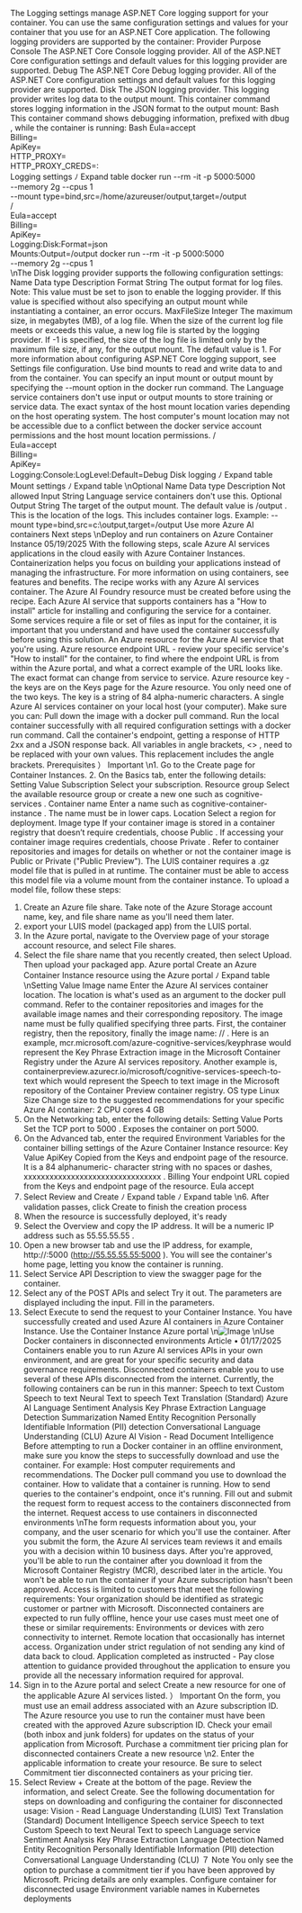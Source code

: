 The Logging  settings manage ASP.NET Core logging support for your container. You can use
the same configuration settings and values for your container that you use for an ASP.NET
Core application.
The following logging providers are supported by the container:
Provider
Purpose
Console
The ASP.NET Core Console  logging provider. All of the ASP.NET Core configuration settings
and default values for this logging provider are supported.
Debug
The ASP.NET Core Debug  logging provider. All of the ASP.NET Core configuration settings and
default values for this logging provider are supported.
Disk
The JSON logging provider. This logging provider writes log data to the output mount.
This container command stores logging information in the JSON format to the output mount:
Bash
This container command shows debugging information, prefixed with dbug , while the
container is running:
Bash
Eula=accept \
Billing=<endpoint> \
ApiKey=<api-key> \
HTTP_PROXY=<proxy-url> \
HTTP_PROXY_CREDS=<proxy-user>:<proxy-password> \
Logging settings
ﾉ
Expand table
docker run --rm -it -p 5000:5000 \
--memory 2g --cpus 1 \
--mount type=bind,src=/home/azureuser/output,target=/output \
<registry-location>/<image-name> \
Eula=accept \
Billing=<endpoint> \
ApiKey=<api-key> \
Logging:Disk:Format=json \
Mounts:Output=/output
docker run --rm -it -p 5000:5000 \
--memory 2g --cpus 1 \
\nThe Disk  logging provider supports the following configuration settings:
Name
Data
type
Description
Format
String
The output format for log files.
Note: This value must be set to json  to enable the logging provider. If this
value is specified without also specifying an output mount while instantiating a
container, an error occurs.
MaxFileSize
Integer
The maximum size, in megabytes (MB), of a log file. When the size of the current
log file meets or exceeds this value, a new log file is started by the logging
provider. If -1 is specified, the size of the log file is limited only by the maximum
file size, if any, for the output mount. The default value is 1.
For more information about configuring ASP.NET Core logging support, see Settings file
configuration.
Use bind mounts to read and write data to and from the container. You can specify an input
mount or output mount by specifying the --mount  option in the docker run
 command.
The Language service containers don't use input or output mounts to store training or service
data.
The exact syntax of the host mount location varies depending on the host operating system.
The host computer's mount location may not be accessible due to a conflict between the
docker service account permissions and the host mount location permissions.
<registry-location>/<image-name> \
Eula=accept \
Billing=<endpoint> \
ApiKey=<api-key> \
Logging:Console:LogLevel:Default=Debug
Disk logging
ﾉ
Expand table
Mount settings
ﾉ
Expand table
\nOptional
Name
Data
type
Description
Not
allowed
Input
String
Language service containers don't use this.
Optional
Output
String
The target of the output mount. The default value is /output . This is the
location of the logs. This includes container logs.
Example:
--mount type=bind,src=c:\output,target=/output
Use more Azure AI containers
Next steps
\nDeploy and run containers on Azure
Container Instance
05/19/2025
With the following steps, scale Azure AI services applications in the cloud easily with Azure
Container Instances. Containerization helps you focus on building your applications instead of
managing the infrastructure. For more information on using containers, see features and
benefits.
The recipe works with any Azure AI services container. The Azure AI Foundry resource must be
created before using the recipe. Each Azure AI service that supports containers has a "How to
install" article for installing and configuring the service for a container. Some services require a
file or set of files as input for the container, it is important that you understand and have used
the container successfully before using this solution.
An Azure resource for the Azure AI service that you're using.
Azure resource endpoint URL - review your specific service's "How to install" for the
container, to find where the endpoint URL is from within the Azure portal, and what a
correct example of the URL looks like. The exact format can change from service to
service.
Azure resource key - the keys are on the Keys page for the Azure resource. You only need
one of the two keys. The key is a string of 84 alpha-numeric characters.
A single Azure AI services container on your local host (your computer). Make sure you
can:
Pull down the image with a docker pull  command.
Run the local container successfully with all required configuration settings with a
docker run  command.
Call the container's endpoint, getting a response of HTTP 2xx and a JSON response
back.
All variables in angle brackets, <> , need to be replaced with your own values. This replacement
includes the angle brackets.
Prerequisites
） Important
\n1. Go to the Create
 page for Container Instances.
2. On the Basics tab, enter the following details:
Setting
Value
Subscription
Select your subscription.
Resource
group
Select the available resource group or create a new one such as cognitive-
services .
Container
name
Enter a name such as cognitive-container-instance . The name must be in
lower caps.
Location
Select a region for deployment.
Image type
If your container image is stored in a container registry that doesn’t require
credentials, choose Public . If accessing your container image requires
credentials, choose Private . Refer to container repositories and images for
details on whether or not the container image is Public  or Private  ("Public
Preview").
The LUIS container requires a .gz  model file that is pulled in at runtime. The container
must be able to access this model file via a volume mount from the container instance. To
upload a model file, follow these steps:
1. Create an Azure file share. Take note of the Azure Storage account name, key, and
file share name as you'll need them later.
2. export your LUIS model (packaged app) from the LUIS portal.
3. In the Azure portal, navigate to the Overview page of your storage account resource,
and select File shares.
4. Select the file share name that you recently created, then select Upload. Then upload
your packaged app.
Azure portal
Create an Azure Container Instance resource
using the Azure portal
ﾉ
Expand table
\nSetting
Value
Image name
Enter the Azure AI services container location. The location is what's used as an
argument to the docker pull  command. Refer to the container repositories
and images for the available image names and their corresponding repository.
The image name must be fully qualified specifying three parts. First, the
container registry, then the repository, finally the image name: <container-
registry>/<repository>/<image-name> .
Here is an example, mcr.microsoft.com/azure-cognitive-services/keyphrase
would represent the Key Phrase Extraction image in the Microsoft Container
Registry under the Azure AI services repository. Another example is,
containerpreview.azurecr.io/microsoft/cognitive-services-speech-to-text
which would represent the Speech to text image in the Microsoft repository of
the Container Preview container registry.
OS type
Linux
Size
Change size to the suggested recommendations for your specific Azure AI
container:
2 CPU cores
4 GB
3. On the Networking tab, enter the following details:
Setting
Value
Ports
Set the TCP port to 5000 . Exposes the container on port 5000.
4. On the Advanced tab, enter the required Environment Variables for the container
billing settings of the Azure Container Instance resource:
Key
Value
ApiKey
Copied from the Keys and endpoint page of the resource. It is a 84 alphanumeric-
character string with no spaces or dashes, xxxxxxxxxxxxxxxxxxxxxxxxxxxxxxxx .
Billing
Your endpoint URL copied from the Keys and endpoint page of the resource.
Eula
accept
5. Select Review and Create
ﾉ
Expand table
ﾉ
Expand table
\n6. After validation passes, click Create to finish the creation process
7. When the resource is successfully deployed, it's ready
1. Select the Overview and copy the IP address. It will be a numeric IP address such as
55.55.55.55 .
2. Open a new browser tab and use the IP address, for example, http://<IP-
address>:5000 (http://55.55.55.55:5000 ). You will see the container's home page,
letting you know the container is running.
3. Select Service API Description to view the swagger page for the container.
4. Select any of the POST APIs and select Try it out. The parameters are displayed
including the input. Fill in the parameters.
5. Select Execute to send the request to your Container Instance.
You have successfully created and used Azure AI containers in Azure Container
Instance.
Use the Container Instance
Azure portal
\n![Image](images/page577_image1.png)
\nUse Docker containers in disconnected
environments
Article • 01/17/2025
Containers enable you to run Azure AI services APIs in your own environment, and are
great for your specific security and data governance requirements. Disconnected
containers enable you to use several of these APIs disconnected from the internet.
Currently, the following containers can be run in this manner:
Speech to text
Custom Speech to text
Neural Text to speech
Text Translation (Standard)
Azure AI Language
Sentiment Analysis
Key Phrase Extraction
Language Detection
Summarization
Named Entity Recognition
Personally Identifiable Information (PII) detection
Conversational Language Understanding (CLU)
Azure AI Vision - Read
Document Intelligence
Before attempting to run a Docker container in an offline environment, make sure you
know the steps to successfully download and use the container. For example:
Host computer requirements and recommendations.
The Docker pull  command you use to download the container.
How to validate that a container is running.
How to send queries to the container's endpoint, once it's running.
Fill out and submit the request form
 to request access to the containers disconnected
from the internet.
Request access to use containers in
disconnected environments
\nThe form requests information about you, your company, and the user scenario for
which you'll use the container. After you submit the form, the Azure AI services team
reviews it and emails you with a decision within 10 business days.
After you're approved, you'll be able to run the container after you download it from the
Microsoft Container Registry (MCR), described later in the article.
You won't be able to run the container if your Azure subscription hasn't been approved.
Access is limited to customers that meet the following requirements:
Your organization should be identified as strategic customer or partner with
Microsoft.
Disconnected containers are expected to run fully offline, hence your use cases
must meet one of these or similar requirements:
Environments or devices with zero connectivity to internet.
Remote location that occasionally has internet access.
Organization under strict regulation of not sending any kind of data back to
cloud.
Application completed as instructed - Pay close attention to guidance provided
throughout the application to ensure you provide all the necessary information
required for approval.
1. Sign in to the Azure portal
 and select Create a new resource for one of the
applicable Azure AI services listed.
） Important
On the form, you must use an email address associated with an Azure
subscription ID.
The Azure resource you use to run the container must have been created with
the approved Azure subscription ID.
Check your email (both inbox and junk folders) for updates on the status of
your application from Microsoft.
Purchase a commitment tier pricing plan for
disconnected containers
Create a new resource
\n2. Enter the applicable information to create your resource. Be sure to select
Commitment tier disconnected containers as your pricing tier.
3. Select Review + Create at the bottom of the page. Review the information, and
select Create.
See the following documentation for steps on downloading and configuring the
container for disconnected usage:
Vision - Read
Language Understanding (LUIS)
Text Translation (Standard)
Document Intelligence
Speech service
Speech to text
Custom Speech to text
Neural Text to speech
Language service
Sentiment Analysis
Key Phrase Extraction
Language Detection
Named Entity Recognition
Personally Identifiable Information (PII) detection
Conversational Language Understanding (CLU)
７ Note
You only see the option to purchase a commitment tier if you have been
approved by Microsoft.
Pricing details are only examples.
Configure container for disconnected usage
Environment variable names in Kubernetes
deployments